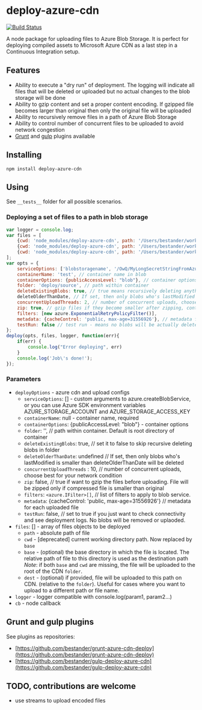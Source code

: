 # deploy-azure-cdn
[![Build Status](https://travis-ci.org/bestander/deploy-azure-cdn.svg?branch=master)](https://travis-ci.org/bestander/deploy-azure-cdn)

A node package for uploading files to Azure Blob Storage.
It is perfect for deploying compiled assets to Microsoft Azure CDN as a last step in a Continuous Integration setup.

## Features

- Ability to execute a "dry run" of deployment. The logging will indicate all files that will be deleted or uploaded but no actual changes to the blob storage will be done
- Ability to gzip content and set a proper content encoding. If gzipped file becomes larger than original then only the original file will be uploaded
- Ability to recursively remove files in a path of Azure Blob Storage
- Ability to control number of concurrent files to be uploaded to avoid network congestion
- [Grunt](https://github.com/bestander/grunt-azure-cdn-deploy) and [gulp](https://github.com/bestander/gulp-deploy-azure-cdn) plugins available

## Installing

```
npm install deploy-azure-cdn
```

## Using

See `__tests__` folder for all possible scenarios.

### Deploying a set of files to a path in blob storage

```javascript
var logger = console.log;
var files = [
    {cwd: 'node_modules/deploy-azure-cdn', path: '/Users/bestander/work/opensource/gulp-deploy-azure-cdn/node_modules/deploy-azure-cdn/index.js'},
    {cwd: 'node_modules/deploy-azure-cdn', path: '/Users/bestander/work/opensource/gulp-deploy-azure-cdn/node_modules/deploy-azure-cdn/LICENSE'},
    {cwd: 'node_modules/deploy-azure-cdn', path: '/Users/bestander/work/opensource/gulp-deploy-azure-cdn/node_modules/deploy-azure-cdn/package.json'}
];
var opts = {
    serviceOptions: ['blobstoragename', '/OwQ/MyLongSecretStringFromAzureConfigPanel'], // custom arguments to azure.createBlobService
    containerName: 'test', // container name in blob
    containerOptions: {publicAccessLevel: "blob"}, // container options
    folder: 'deploy/source', // path within container
    deleteExistingBlobs: true, // true means recursively deleting anything under folder
    deleteOlderThanDate, // If set, then only blobs who's lastModified is smaller than deleteOlderThanDate will be deleted
    concurrentUploadThreads: 2, // number of concurrent uploads, choose best for your network condition
    zip: true, // gzip files if they become smaller after zipping, content-encoding header will change if file is zipped
    filters: [new azure.ExponentialRetryPolicyFilter()], 
    metadata: {cacheControl: 'public, max-age=31556926'}, // metadata for each uploaded file
    testRun: false // test run - means no blobs will be actually deleted or uploaded, see log messages for details
};
deploy(opts, files, logger, function(err){
    if(err) {
        console.log("Error deploying", err)
    }
    console.log('Job\'s done!');
});
```

### Parameters
- `deployOptions` - azure cdn and upload configs
  - `serviceOptions`: [] - custom arguments to azure.createBlobService, or you can use Azure SDK environment variables AZURE_STORAGE_ACCOUNT and AZURE_STORAGE_ACCESS_KEY
  - `containerName`: null -  container name, required
  - `containerOptions`: {publicAccessLevel: "blob"} - container options
  - `folder`: '', // path within container. Default is root directory of container
  - `deleteExistingBlobs`: true, // set it to false to skip recursive deleting blobs in folder
  - `deleteOlderThanDate`: undefined // If set, then only blobs who's lastModified is smaller than deleteOlderThanDate will be deleted
  - `concurrentUploadThreads` : 10, // number of concurrent uploads, choose best for your network condition
  - `zip`: false, // true if want to gzip the files before uploading. File will be zipped only if compressed file is smaller than original
  - `filters`: `<azure.IFilter>[]`, // list of filters to apply to blob service.
  - `metadata`: {cacheControl: 'public, max-age=31556926'} // metadata for each uploaded file
  - `testRun`: false, // set to true if you just want to check connectivity and see deployment logs. No blobs will be removed or uplaoded.
- `files`: [] - array of files objects to be deployed
  - `path` - absolute path of file
  - `cwd` - [deprecated] current working directory path. Now replaced by `base`
  - `base` - (optional) the base directory in which the file is located. The relative path of file to this directory is used as the destination path  
    *Note*: if both `base` and `cwd` are missing, the file will be uploaded to the root of the CDN `folder`.
  - `dest` - (optional) if provided, file will be uploaded to this path on CDN. (relative to the `folder`). Useful for cases where you want to upload to a different path or file name.
- `logger` - logger compatible with console.log(param1, param2...)
- `cb` - node callback

## Grunt and gulp plugins
See plugins as repositories:
- [https://github.com/bestander/grunt-azure-cdn-deploy](https://github.com/bestander/grunt-azure-cdn-deploy)
- [https://github.com/bestander/gulp-deploy-azure-cdn](https://github.com/bestander/gulp-deploy-azure-cdn)

## TODO, contributions are welcome

- use streams to upload encoded files

